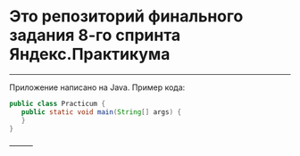 # Это репозиторий финального задания 8-го спринта Яндекс.Практикума

---

Приложение написано на Java. Пример кода:
```java
public class Practicum {
   public static void main(String[] args) {
   }
}
```
———


